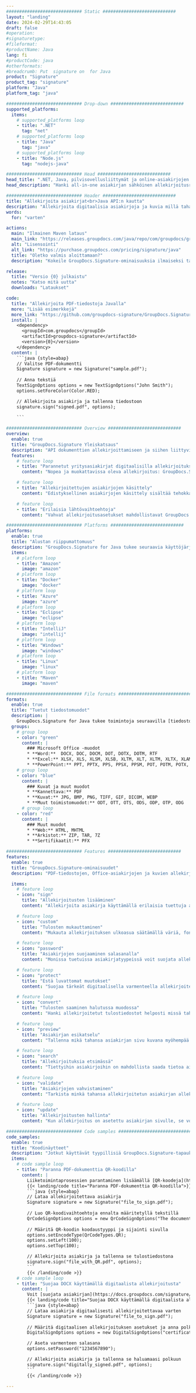 ```yaml
---
############################# Static ############################
layout: "landing"
date: 2024-02-29T14:43:05
draft: false
#operation: 
#signaturetype: 
#fileformat: 
#productName: Java
lang: fi
#productCode: java
#otherformats: 
#breadcrumb: Put  signature on  for Java
product: "Signature"
product_tag: "signature"
platform: "Java"
platform_tag: "java"

############################# Drop-down ############################
supported_platforms:
  items:
    # supported_platforms loop
    - title: ".NET"
      tag: "net"
    # supported_platforms loop
    - title: "Java"
      tag: "java"
    # supported_platforms loop
    - title: "Node.js"
      tag: "nodejs-java"

############################# Head ############################
head_title: ".NET, Java, pilvisovellusliittymät ja online-asiakirjojen allekirjoitussovellukset"
head_description: "Hanki all-in-one asiakirjan sähköinen allekirjoitusratkaisu .NET-, Java- ja pilvipohjaisille sovelluksille. Allekirjoita yleisiä asiakirjamuotoja verkossa yksinkertaisella vedä ja pudota -ominaisuuden avulla"

############################# Header ############################
title: "Allekirjoita asiakirjat<br>Java API:n kautta"
description: "Allekirjoita digitaalisia asiakirjoja ja kuvia millä tahansa alustalla käyttämällä ohjelmoijille ja loppukäyttäjille joustavia API- ja sovelluspohjaisia ​​ratkaisujamme."
words:
  for: "varten"

actions:
  main: "Ilmainen Maven lataus"
  main_link: "https://releases.groupdocs.com/java/repo/com/groupdocs/groupdocs-signature/"
  alt: "Lisensointi"
  alt_link: "https://purchase.groupdocs.com/pricing/signature/java"
  title: "Oletko valmis aloittamaan?"
  description: "Kokeile GroupDocs.Signature-ominaisuuksia ilmaiseksi tai pyydä lisenssi"

release:
  title: "Versio {0} julkaistu"
  notes: "Katso mitä uutta"
  downloads: "Lataukset"

code:
  title: "Allekirjoita PDF-tiedostoja Javalla"
  more: "Lisää esimerkkejä"
  more_link: "https://github.com/groupdocs-signature/GroupDocs.Signature-for-Java"
  install: |
    <dependency>
      <groupId>com.groupdocs</groupId>
      <artifactId>groupdocs-signature</artifactId>
      <version>{0}</version>
    </dependency>
  content: |
    ```java {style=abap}  
    // Valitse PDF-dokumentti
    Signature signature = new Signature("sample.pdf");
    
    // Anna tekstiä
    TextSignOptions options = new TextSignOptions("John Smith");
    options.setForeColor(Color.RED);

    // Allekirjoita asiakirja ja tallenna tiedostoon
    signature.sign("signed.pdf", options);
    
    ```

############################# Overview ############################
overview:
  enable: true
  title: "GroupDocs.Signature Yleiskatsaus"
  description: "API dokumenttien allekirjoittamiseen ja siihen liittyvien toimintojen suorittamiseen Java-sovelluksissa"
  features:
    # feature loop
    - title: "Parannetut yritysasiakirjat digitaalisilla allekirjoituksilla Javassa"
      content: "Nopea ja muokattavissa oleva allekirjoitus: GroupDocs.Signature for Java tarjoaa laajan valikoiman digitaalisia allekirjoitusvaihtoehtoja PDF-tiedostoille, kuville ja Office-asiakirjoille. Voit käyttää tekstiä, viivakoodeja, QR-koodeja, digitaalisia varmenteita, kuvia tai piilotettuja metatietoja. Asiakirjojen käsittely on nopeaa ja tehokasta."

    # feature loop
    - title: "Allekirjoitettujen asiakirjojen käsittely"
      content: "Edistyksellinen asiakirjojen käsittely sisältää tehokkaita toimintoja allekirjoitetuille asiakirjoille käyttäen GroupDocs.Signature for Javaa. Voit etsiä ja vahvistaa yritysasiakirjoihin lisättyjä allekirjoituksia useilla hyödyllisillä kriteereillä. Lisäksi voit tarkastella asiakirjan yksityiskohtaisia ​​tietoja tai saada esikatselukuvia sen sivuista."

    # feature loop
    - title: "Erilaisia ​​lähtövaihtoehtoja"
      content: "Vahvat allekirjoitusasetukset mahdollistavat GroupDocs.Signature for Java -sovelluksella allekirjoitettujen asiakirjojen tulosteen mukauttamisen. Voit sijoittaa minkä tahansa allekirjoituksen tarkasti mille tahansa asiakirjasivulle ja määrittää sen ulkoasun eri tavoin. Java API tukee allekirjoitettujen yritysasiakirjojen tallentamista useissa tuetuissa muodoissa ja tarjoaa vaihtoehtoja niiden suojaamiseen salasanoilla."

############################# Platforms ############################
platforms:
  enable: true
  title: "Alustan riippumattomuus"
  description: "GroupDocs.Signature for Java tukee seuraavia käyttöjärjestelmiä, kehyksiä ja paketinhallintaohjelmia"
  items:
    # platform loop
    - title: "Amazon"
      image: "amazon"
    # platform loop
    - title: "Docker"
      image: "docker"
    # platform loop
    - title: "Azure"
      image: "azure"
    # platform loop
    - title: "Eclipse"
      image: "eclipse"
    # platform loop
    - title: "IntelliJ"
      image: "intellij"
    # platform loop
    - title: "Windows"
      image: "windows"
    # platform loop
    - title: "Linux"
      image: "linux"
    # platform loop
    - title: "Maven"
      image: "maven"

############################# File formats ############################
formats:
  enable: true
  title: "Tuetut tiedostomuodot"
  description: |
    GroupDocs.Signature for Java tukee toimintoja seuraavilla [tiedostomuodoilla](https://docs.groupdocs.com/signature/java/supported-document-formats/).
  groups:
    # group loop
    - color: "green"
      content: |
        ### Microsoft Office -muodot
        * **Word:**  DOCX, DOC, DOCM, DOT, DOTX, DOTM, RTF
        * **Excel:** XLSX, XLS, XLSM, XLSB, XLTM, XLT, XLTM, XLTX, XLAM, SXC, SpreadsheetML
        * **PowerPoint:** PPT, PPTX, PPS, PPSX, PPSM, POT, POTM, POTX, PPTM
    # group loop
    - color: "blue"
      content: |
        ### Kuvat ja muut muodot
        * **Kannettava:** PDF
        * **Kuvat:** JPG, BMP, PNG, TIFF, GIF, DICOM, WEBP
        * **Muut toimistomuodot:** ODT, OTT, OTS, ODS, ODP, OTP, ODG
      # group loop
    - color: "red"
      content: |
        ### Muut muodot
        * **Web:** HTML, MHTML
        * **Arkistot:** ZIP, TAR, 7Z
        * **Sertifikaatit:** PFX

############################# Features ############################
features:
  enable: true
  title: "GroupDocs.Signature-ominaisuudet"
  description: "PDF-tiedostojen, Office-asiakirjojen ja kuvien allekirjoittaminen digitaalisilla allekirjoituksilla"

  items:
    # feature loop
    - icon: "sign"
      title: "Allekirjoitusten lisääminen"
      content: "Allekirjoita asiakirja käyttämällä erilaisia ​​tuettuja allekirjoitustyyppejä asettamalla digitaalinen allekirjoitus tarkasti mihin tahansa kohtaan millä tahansa sivulla."

    # feature loop
    - icon: "custom"
      title: "Tulosten mukauttaminen"
      content: "Mukauta allekirjoituksen ulkoasua säätämällä väriä, fonttia, reunusta, kiertoa ja muita ominaisuuksia halutun tuloksen saavuttamiseksi."

    # feature loop
    - icon: "password"
      title: "Asiakirjojen suojaaminen salasanalla"
      content: "Monissa tuetuissa asiakirjatyypeissä voit suojata allekirjoitetun asiakirjan salasanalla."

    # feature loop
    - icon: "protect"
      title: "Estä luvattomat muutokset"
      content: "Suojaa tärkeät digitaalisella varmenteella allekirjoitetut liikeasiakirjat luvattomilta muutoksilta."

    # feature loop
    - icon: "convert"
      title: "Tulosten saaminen halutussa muodossa"
      content: "Hanki allekirjoitetut tulostiedostot helposti missä tahansa tuetussa muodossa. Voit myös muuntaa MS Word -asiakirjoja PDF-muotoon vaivattomasti."

    # feature loop
    - icon: "preview"
      title: "Asiakirjan esikatselu"
      content: "Tallenna mikä tahansa asiakirjan sivu kuvana myöhempää käsittelyä varten."

    # feature loop
    - icon: "search"
      title: "Allekirjoituksia etsimässä"
      content: "Tiettyihin asiakirjoihin on mahdollista saada tietoa aiemmin lisätyistä allekirjoituksista."

    # feature loop
    - icon: "validate"
      title: "Asiakirjojen vahvistaminen"
      content: "Tarkista minkä tahansa allekirjoitetun asiakirjan allekirjoitusten oikeellisuus."

    # feature loop
    - icon: "update"
      title: "Allekirjoitusten hallinta"
      content: "Kun allekirjoitus on asetettu asiakirjan sivulle, se voidaan poistaa, siirtää tai päivittää tarpeen mukaan."

############################# Code samples ############################
code_samples:
  enable: true
  title: "Koodinäytteet"
  description: "Jotkut käyttävät tyypillisiä GroupDocs.Signature-tapauksia Java-operaatioille"
  items:
    # code sample loop
    - title: "Paranna PDF-dokumenttia QR-koodilla"
      content: |
        Liiketoimintaprosessien parantaminen lisäämällä [QR-koodeja](https://docs.groupdocs.com/signature/java/esign-document-with-qr-code-signature/) PDF-dokumenttien tietyille sivuille voi olla arvokasta. Tässä on esimerkki QR-koodin lisäämisestä GroupDocs.Signature for Java -sovelluksella.
        {{< landing/code title="Paranna PDF-dokumenttia QR-koodilla">}}
        ```java {style=abap}
        // Lataa allekirjoitettava asiakirja
        Signature signature = new Signature("file_to_sign.pdf");
        
        // Luo QR-koodivaihtoehtoja ennalta määritetyllä tekstillä
        QrCodeSignOptions options = new QrCodeSignOptions("The document is approved by John Smith");
        
        // Määritä QR-koodin koodaustyyppi ja sijainti sivulla
        options.setEncodeType(QrCodeTypes.QR);
        options.setLeft(100);
        options.setTop(100);

        // Allekirjoita asiakirja ja tallenna se tulostiedostona
        signature.sign("file_with_QR.pdf", options);
        ```
        {{< /landing/code >}}
    # code sample loop
    - title: "Suojaa DOCX käyttämällä digitaalista allekirjoitusta"
      content: |
        Voit [suojata asiakirjan](https://docs.groupdocs.com/signature/java/esign-document-with-digital-signature/) käyttämällä digitaalisina varmenteina tallennettuja henkilökohtaisia ​​tai yrityksen allekirjoituksia. Varmenteella suojattuja asiakirjoja ei voi muuttaa ilman allekirjoitusta mitätöimättä.
        {{< landing/code title="Suojaa DOCX käyttämällä digitaalista allekirjoitusta">}}
        ```java {style=abap}   
        // Lataa asiakirja digitaalisesti allekirjoitettavaa varten
        Signature signature = new Signature("file_to_sign.pdf");
        
        // Määritä digitaalisen allekirjoituksen asetukset ja anna polku varmennetiedostoon
        DigitalSignOptions options = new DigitalSignOptions("certificate.pfx");

        // Aseta varmenteen salasana
        options.setPassword("1234567890");

        // Allekirjoita asiakirja ja tallenna se haluamaasi polkuun
        signature.sign("digitally_signed.pdf", options);
        ```
        {{< /landing/code >}}

---
```

